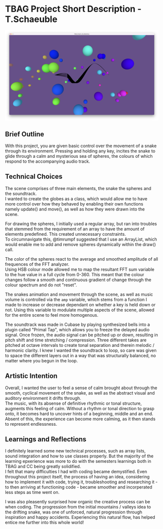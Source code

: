 # TBAG Project Short Description - T.Schaeuble

![[Screenshot]](./images/screenshot.png)

## Brief Outline
With this project, you are given basic control over the movement of a snake through its environment. Pressing and holding any key, incites the snake to glide through a calm and mysterious sea of spheres, the colours of which respond to the accompanying audio track.


## Technical Choices

The scene comprises of three main elements, the snake the spheres and the soundtrack.  
I wanted to create the globes as a class, which would allow me to have more control over how they behaved by enabling their own functions namely update() and move(), as well as how they were drawn into the scene.

For drawing the spheres, I initially used a regular array, but ran into troubles that stemmed from the requirement of an array to have the amount of elements predefined. This created unnecessary constraints.     
To circumnavigate this, @timrumpf suggested that I use an ArrayList, which would enable me to add and remove spheres dynamically within the draw() call. 

The color of the spheres react to the average and smoothed amplitude of all frequences of the FFT analyzer.   
Using HSB colour mode allowed me to map the resultant FFT sum variable to the hue value in a full cycle from 0-360. This meant that the colour changes follow a smooth and continuous gradient of change through the colour spectrum and do not "reset". 

The snakes animation and movement through the scene, as well as music volume is controlled via the ```amp``` variable, which stems from a function I made to increase or decrease dependant on whether a key is held down or not. Using this variable to modulate multiple aspects of the scene, allowed for the entire scene to feel more homogenous. 

The soundtrack was made in Cubase by playing synthesized bells into a plugin called "Primal Tap", which allows you to freeze the delayed audio signal. Once frozen, the audio signal can be pitched up or down, resulting in pitch shift and time stretching / compression. Three different takes are pitched at octave intervals to create tonal separation and therein melodic / harmonic clarity. I knew I wanted the soundtrack to loop, so care was given to space the different layers out in a way that was structurally balanced, no matter where you begun in the loop.


## Artistic Intention

Overall, I wanted the user to feel a sense of calm brought about through the smooth, cyclical movement of the snake, as well as the abstract visual and auditory environment it drifts through.  
The music, with its absense of definitive rhythmic or tonal structure, augments this feeling of calm. Without a rhythm or tonal direction to grasp onto, it becomes hard to uncover hints of a beginning, middle and an end. Absent of this, the experience can become more calming, as it then stands to represent endlessness. 


## Learnings and Reflections

I definitely learned some new technical processes, such as array lists, sound integration and how to use classes properly. But the majority of the learning epxerience was more to do with the semesters learnings both in TBAG and CC being greatly solidified.  
I felt that many difficulties I had with coding became demystified. Even throughout this project itself, the process of having an idea, considering how to implement it with code, trying it, troubleshooting and researching it - to then arriving at functioning code - became smoother and incorperated less steps as time went on.

I was also pleasently surprised how organic the creative process can be when coding. The progression from the initial mountains / valleys idea to the drifting snake, was one of unforced, natural progression through inspiration and happy accidents. Experiencing this natural flow, has helped entice me further into this whole world!

